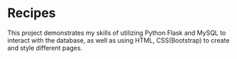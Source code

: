# Recipes

This project demonstrates my skills of utilizing Python Flask and MySQL to interact with the database, as well as using HTML, CSS(Bootstrap) to create and style different pages. 
